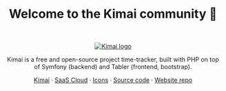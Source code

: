 <h1 align="center">Welcome to the Kimai community 👋</h1><br>

<p align="center">
  <a href="https://tabler.io/">
    <img src="https://raw.githubusercontent.com/kimai/images/master/repository-header.png" alt="Kimai logo">
  </a>
</p>

<p align="center">
  Kimai is a free and open-source project time-tracker, built with PHP on top of Symfony (backend) and Tabler (frontend, bootstrap).
</p>

<p align="center">
  <a href="https://www.kimai.org">Kimai</a>
  ·
  <a href="https://www.kimai.cloud">SaaS Cloud</a>
  ·
  <a href="https://github.com/kimai/images">Icons</a>
  ·
  <a href="https://github.com/kevinpapst/kimai2">Source code</a>
  ·
  <a href="https://github.com/kimai/www.kimai.org">Website repo</a>
</p>
